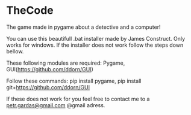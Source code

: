 # TheCode
The game made in pygame about a detective and a computer!

You can use this beautifull .bat installer made by James Construct. Only works for windows. If the installer does not work follow the steps down bellow.

These following modules are required:
Pygame, GUI(https://github.com/ddorn/GUI)

Follow these commands: pip install pygame, pip install git+https://github.com/ddorn/GUI

If these does not work for you feel free to contact me to a petr.gardas@gmail.com @gmail adress.
